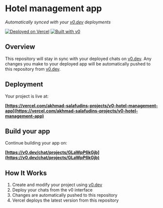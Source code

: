 # Hotel management app

*Automatically synced with your [v0.dev](https://v0.dev) deployments*

[![Deployed on Vercel](https://img.shields.io/badge/Deployed%20on-Vercel-black?style=for-the-badge&logo=vercel)](https://vercel.com/akhmad-salafudins-projects/v0-hotel-management-app)
[![Built with v0](https://img.shields.io/badge/Built%20with-v0.dev-black?style=for-the-badge)](https://v0.dev/chat/projects/GLaWpP6kGjb)

## Overview

This repository will stay in sync with your deployed chats on [v0.dev](https://v0.dev).
Any changes you make to your deployed app will be automatically pushed to this repository from [v0.dev](https://v0.dev).

## Deployment

Your project is live at:

**[https://vercel.com/akhmad-salafudins-projects/v0-hotel-management-app](https://vercel.com/akhmad-salafudins-projects/v0-hotel-management-app)**

## Build your app

Continue building your app on:

**[https://v0.dev/chat/projects/GLaWpP6kGjb](https://v0.dev/chat/projects/GLaWpP6kGjb)**

## How It Works

1. Create and modify your project using [v0.dev](https://v0.dev)
2. Deploy your chats from the v0 interface
3. Changes are automatically pushed to this repository
4. Vercel deploys the latest version from this repository
